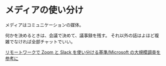 # メディアの使い分け

メディアはコミュニケーションの媒体。

何かを決めるときは、会議で決めて、議事録を残す。
それ以外の話はよほど複雑でなければ全部チャットでいい。

[リモートワークで Zoom と Slack を使い分ける基準/Microsoft の大規模調査を参考に](https://zenn.dev/rgbkids/articles/e7fe1f211cf119)
